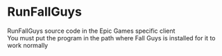 # RunFallGuys
RunFallGuys source code in the Epic Games specific client<br/>You must put the program in the path where Fall Guys is installed for it to work normally
